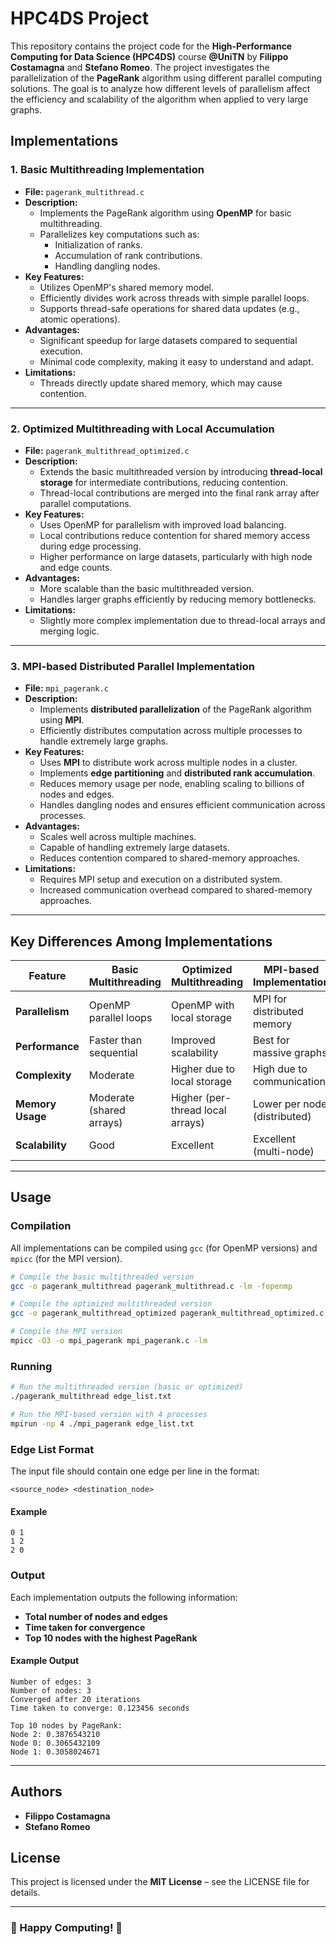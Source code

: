 # HPC4DS Project

This repository contains the project code for the **High-Performance Computing for Data Science (HPC4DS)** course **@UniTN** by **Filippo Costamagna** and **Stefano Romeo**. The project investigates the parallelization of the **PageRank** algorithm using different parallel computing solutions. The goal is to analyze how different levels of parallelism affect the efficiency and scalability of the algorithm when applied to very large graphs.

## Implementations

### 1. **Basic Multithreading Implementation**

- **File:** `pagerank_multithread.c`
- **Description:**
  - Implements the PageRank algorithm using **OpenMP** for basic multithreading.
  - Parallelizes key computations such as:
    - Initialization of ranks.
    - Accumulation of rank contributions.
    - Handling dangling nodes.
- **Key Features:**
  - Utilizes OpenMP's shared memory model.
  - Efficiently divides work across threads with simple parallel loops.
  - Supports thread-safe operations for shared data updates (e.g., atomic operations).
- **Advantages:**
  - Significant speedup for large datasets compared to sequential execution.
  - Minimal code complexity, making it easy to understand and adapt.
- **Limitations:**
  - Threads directly update shared memory, which may cause contention.

---

### 2. **Optimized Multithreading with Local Accumulation**

- **File:** `pagerank_multithread_optimized.c`
- **Description:**
  - Extends the basic multithreaded version by introducing **thread-local storage** for intermediate contributions, reducing contention.
  - Thread-local contributions are merged into the final rank array after parallel computations.
- **Key Features:**
  - Uses OpenMP for parallelism with improved load balancing.
  - Local contributions reduce contention for shared memory access during edge processing.
  - Higher performance on large datasets, particularly with high node and edge counts.
- **Advantages:**
  - More scalable than the basic multithreaded version.
  - Handles larger graphs efficiently by reducing memory bottlenecks.
- **Limitations:**
  - Slightly more complex implementation due to thread-local arrays and merging logic.

---

### 3. **MPI-based Distributed Parallel Implementation**

- **File:** `mpi_pagerank.c`
- **Description:**
  - Implements **distributed parallelization** of the PageRank algorithm using **MPI**.
  - Efficiently distributes computation across multiple processes to handle extremely large graphs.
- **Key Features:**
  - Uses **MPI** to distribute work across multiple nodes in a cluster.
  - Implements **edge partitioning** and **distributed rank accumulation**.
  - Reduces memory usage per node, enabling scaling to billions of nodes and edges.
  - Handles dangling nodes and ensures efficient communication across processes.
- **Advantages:**
  - Scales well across multiple machines.
  - Capable of handling extremely large datasets.
  - Reduces contention compared to shared-memory approaches.
- **Limitations:**
  - Requires MPI setup and execution on a distributed system.
  - Increased communication overhead compared to shared-memory approaches.

---

## Key Differences Among Implementations

| **Feature**         | **Basic Multithreading** | **Optimized Multithreading** | **MPI-based Implementation** |
|---------------------|-------------------------|-----------------------------|------------------------------|
| **Parallelism**     | OpenMP parallel loops   | OpenMP with local storage  | MPI for distributed memory   |
| **Performance**     | Faster than sequential  | Improved scalability       | Best for massive graphs      |
| **Complexity**      | Moderate                | Higher due to local storage | High due to communication    |
| **Memory Usage**    | Moderate (shared arrays) | Higher (per-thread local arrays) | Lower per node (distributed) |
| **Scalability**     | Good                    | Excellent                  | Excellent (multi-node)       |

---

## Usage

### Compilation

All implementations can be compiled using `gcc` (for OpenMP versions) and `mpicc` (for the MPI version).

```bash
# Compile the basic multithreaded version
gcc -o pagerank_multithread pagerank_multithread.c -lm -fopenmp

# Compile the optimized multithreaded version
gcc -o pagerank_multithread_optimized pagerank_multithread_optimized.c -lm -fopenmp

# Compile the MPI version
mpicc -O3 -o mpi_pagerank mpi_pagerank.c -lm
```

### Running

```bash
# Run the multithreaded version (basic or optimized)
./pagerank_multithread edge_list.txt

# Run the MPI-based version with 4 processes
mpirun -np 4 ./mpi_pagerank edge_list.txt
```

### Edge List Format

The input file should contain one edge per line in the format:

`<source_node> <destination_node>`

#### Example
```plaintext
0 1
1 2
2 0
```

### Output

Each implementation outputs the following information:
- **Total number of nodes and edges**
- **Time taken for convergence**
- **Top 10 nodes with the highest PageRank**

#### Example Output
```plaintext
Number of edges: 3
Number of nodes: 3
Converged after 20 iterations
Time taken to converge: 0.123456 seconds

Top 10 nodes by PageRank:
Node 2: 0.3876543210
Node 0: 0.3065432109
Node 1: 0.3058024671
```

---

## Authors
- **Filippo Costamagna**
- **Stefano Romeo**

## License
This project is licensed under the **MIT License** – see the LICENSE file for details.

---

### 🚀 Happy Computing! 🚀

